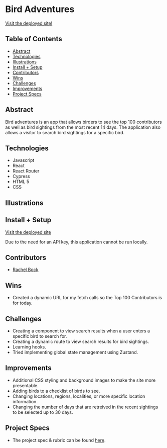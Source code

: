 # Bird Adventures

[Visit the deployed site!](https://for-the-birds.herokuapp.com/)

## Table of Contents
  - [Abstract](#abstract)
  - [Technologies](#technologies)
  - [Illustrations](#illustrations)
  - [Install + Setup](#install-+-setup)
  - [Contributors](#contributors)
  - [Wins](#wins)
  - [Challenges](#challenges)
  - [Improvements](#improvements)
  - [Project Specs](#project-specs)

## Abstract

Bird adventures is an app that allows birders to see the top 100 contributors as well as bird sightings from the most recent 14 days.  The application also allows a visitor to search bird sightings for a specific bird.  

## Technologies
  - Javascript
  - React
  - React Router
  - Cypress
  - HTML 5
  - CSS

## Illustrations



## Install + Setup

[Visit the deployed site](https://for-the-birds.herokuapp.com/)

Due to the need for an API key, this application cannot be run locally.

## Contributors
  - [Rachel Bock](https://github.com/rachel-bock)

## Wins
  - Created a dynamic URL for my fetch calls so the Top 100 Contributors is for today.

## Challenges
  - Creating a component to view search results when a user enters a specific bird to search for.
  - Creating a dynamic route to view search results for bird sightings.
  - Learning hooks.
  - Tried implementing global state management using Zustand.

## Improvements
  - Additional CSS styling and background images to make the site more presentable.
  - Adding birds to a checklist of birds to see.
  - Changing locations, regions, localities, or more specific location information.
  - Changing the number of days that are retreived in the recent sightings to be selected up to 30 days.

## Project Specs
  - The project spec & rubric can be found [here](https://frontend.turing.edu/projects/module-3/showcase.html).
